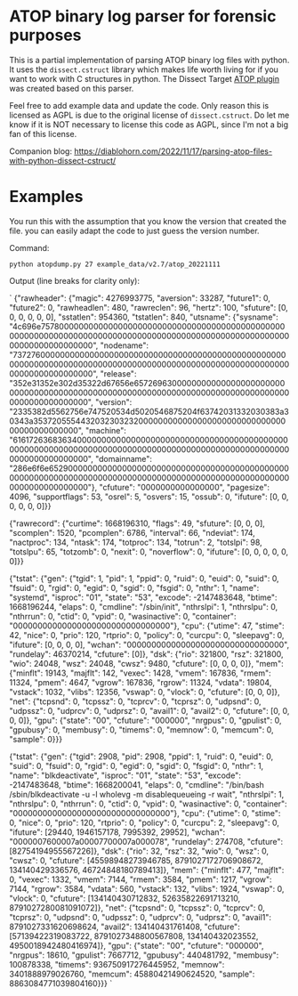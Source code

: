 # ATOP binary log parser for forensic purposes
This is a partial implementation of parsing ATOP binary log files with python. It uses the `dissect.cstruct` library which makes life worth living for if you want to work with C structures in python. The Dissect Target [ATOP plugin](https://github.com/fox-it/dissect.target/pull/108) was created based on this parser.

Feel free to add example data and update the code. Only reason this is licensed as AGPL is due to the original license of `dissect.cstruct`. Do let me know if it is NOT necessary to license this code as AGPL, since I'm not a big fan of this license.

Companion blog: https://diablohorn.com/2022/11/17/parsing-atop-files-with-python-dissect-cstruct/
# Examples
You run this with the assumption that you know the version that created the file. you can easily adapt the code to just guess the version number.

Command: 

`python atopdump.py 27 example_data/v2.7/atop_20221111` 

Output (line breaks for clarity only): 

`
{"rawheader": {"magic": 4276993775, "aversion": 33287, "future1": 0, "future2": 0, "rawheadlen": 480, "rawreclen": 96, "hertz": 100, "sfuture": [0, 0, 0, 0, 0, 0], "sstatlen": 954360, "tstatlen": 840, "utsname": {"sysname": "4c696e7578000000000000000000000000000000000000000000000000000000000000000000000000000000000000000000000000000000000000000000000000", "nodename": "7372760000000000000000000000000000000000000000000000000000000000000000000000000000000000000000000000000000000000000000000000000000", "release": "352e31352e302d35322d67656e65726963000000000000000000000000000000000000000000000000000000000000000000000000000000000000000000000000", "version": "2335382d5562756e747520534d5020546875204f63742031332030383a30343a353720555443203230323200000000000000000000000000000000000000000000", "machine": "6161726368363400000000000000000000000000000000000000000000000000000000000000000000000000000000000000000000000000000000000000000000", "domainname": "286e6f6e65290000000000000000000000000000000000000000000000000000000000000000000000000000000000000000000000000000000000000000000000"}, "cfuture": "0000000000000000", "pagesize": 4096, "supportflags": 53, "osrel": 5, "osvers": 15, "ossub": 0, "ifuture": [0, 0, 0, 0, 0, 0]}} 

{"rawrecord": {"curtime": 1668196310, "flags": 49, "sfuture": [0, 0, 0], "scomplen": 1520, "pcomplen": 6786, "interval": 66, "ndeviat": 174, "nactproc": 134, "ntask": 174, "totproc": 134, "totrun": 2, "totslpi": 98, "totslpu": 65, "totzomb": 0, "nexit": 0, "noverflow": 0, "ifuture": [0, 0, 0, 0, 0, 0]}} 

{"tstat": {"gen": {"tgid": 1, "pid": 1, "ppid": 0, "ruid": 0, "euid": 0, "suid": 0, "fsuid": 0, "rgid": 0, "egid": 0, "sgid": 0, "fsgid": 0, "nthr": 1, "name": "systemd", "isproc": "01", "state": "53", "excode": -2147483648, "btime": 1668196244, "elaps": 0, "cmdline": "/sbin/init", "nthrslpi": 1, "nthrslpu": 0, "nthrrun": 0, "ctid": 0, "vpid": 0, "wasinactive": 0, "container": "00000000000000000000000000000000"}, "cpu": {"utime": 47, "stime": 42, "nice": 0, "prio": 120, "rtprio": 0, "policy": 0, "curcpu": 0, "sleepavg": 0, "ifuture": [0, 0, 0, 0], "wchan": "00000000000000000000000000000000", "rundelay": 46370214, "cfuture": [0]}, "dsk": {"rio": 321800, "rsz": 321800, "wio": 24048, "wsz": 24048, "cwsz": 9480, "cfuture": [0, 0, 0, 0]}, "mem": {"minflt": 19143, "majflt": 142, "vexec": 1428, "vmem": 167836, "rmem": 11324, "pmem": 4647, "vgrow": 167836, "rgrow": 11324, "vdata": 19804, "vstack": 1032, "vlibs": 12356, "vswap": 0, "vlock": 0, "cfuture": [0, 0, 0]}, "net": {"tcpsnd": 0, "tcpssz": 0, "tcprcv": 0, "tcprsz": 0, "udpsnd": 0, "udpssz": 0, "udprcv": 0, "udprsz": 0, "avail1": 0, "avail2": 0, "cfuture": [0, 0, 0, 0]}, "gpu": {"state": "00", "cfuture": "000000", "nrgpus": 0, "gpulist": 0, "gpubusy": 0, "membusy": 0, "timems": 0, "memnow": 0, "memcum": 0, "sample": 0}}} 

{"tstat": {"gen": {"tgid": 2908, "pid": 2908, "ppid": 1, "ruid": 0, "euid": 0, "suid": 0, "fsuid": 0, "rgid": 0, "egid": 0, "sgid": 0, "fsgid": 0, "nthr": 1, "name": "blkdeactivate", "isproc": "01", "state": "53", "excode": -2147483648, "btime": 1668200041, "elaps": 0, "cmdline": "/bin/bash /sbin/blkdeactivate -u -l wholevg -m disablequeueing -r wait", "nthrslpi": 1, "nthrslpu": 0, "nthrrun": 0, "ctid": 0, "vpid": 0, "wasinactive": 0, "container": "00000000000000000000000000000000"}, "cpu": {"utime": 0, "stime": 0, "nice": 0, "prio": 120, "rtprio": 0, "policy": 0, "curcpu": 2, "sleepavg": 0, "ifuture": [29440, 1946157178, 7995392, 29952], "wchan": "0000007600007a00007700007a000078", "rundelay": 274708, "cfuture": [82754194955567226]}, "dsk": {"rio": 32, "rsz": 32, "wio": 0, "wsz": 0, "cwsz": 0, "cfuture": [45598948273946785, 8791027172706908672, 134140429336576, 46724848180789413]}, "mem": {"minflt": 477, "majflt": 0, "vexec": 1332, "vmem": 7144, "rmem": 3584, "pmem": 1217, "vgrow": 7144, "rgrow": 3584, "vdata": 560, "vstack": 132, "vlibs": 1924, "vswap": 0, "vlock": 0, "cfuture": [134140430712832, 52635822691713210, 8791027280081091072]}, "net": {"tcpsnd": 0, "tcpssz": 0, "tcprcv": 0, "tcprsz": 0, "udpsnd": 0, "udpssz": 0, "udprcv": 0, "udprsz": 0, "avail1": 8791027331620698624, "avail2": 134140431761408, "cfuture": [57139422319083722, 8791027348800567808, 134140432023552, 4950018942480416974]}, "gpu": {"state": "00", "cfuture": "000000", "nrgpus": 18610, "gpulist": 7667712, "gpubusy": 440481792, "membusy": 100878338, "timems": 936750917276445952, "memnow": 3401888979026760, "memcum": 45880421490624520, "sample": 8863084771039804160}}}
`
